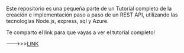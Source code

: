 Este repositorio es una pequeña parte de un Tutorial completo de la creación e implementación paso a paso de un REST API, utilizando las tecnologías Node.js, express, sql y Azure.

Te comparto el link para que vayas a ver el tutorial completo!

--->>>[LINK](https://github.com/RobertoPeredo/REST-API)
